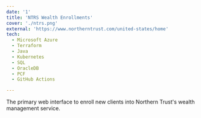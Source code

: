 ```yaml
---
date: '1'
title: 'NTRS Wealth Enrollments'
cover: './ntrs.png'
external: 'https://www.northerntrust.com/united-states/home'
tech:
  - Microsoft Azure
  - Terraform
  - Java
  - Kubernetes
  - SQL
  - OracleDB
  - PCF
  - GitHub Actions

---
```


The primary web interface to enroll new clients into Northern Trust's wealth management service.
